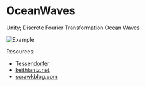 # OceanWaves
Unity; Discrete Fourier Transformation Ocean Waves

![Example](http://i.imgur.com/DirnVwa.png?1)

Resources:
* [Tessendorfer](http://graphics.ucsd.edu/courses/rendering/2005/jdewall/tessendorf.pdf)
* [keithlantz.net](http://www.keithlantz.net/2011/11/ocean-simulation-part-two-using-the-fast-fourier-transform/)
* [scrawkblog.com](http://scrawkblog.com/2013/08/04/ocean-waves-using-phillips-spectrum-in-unity/)
